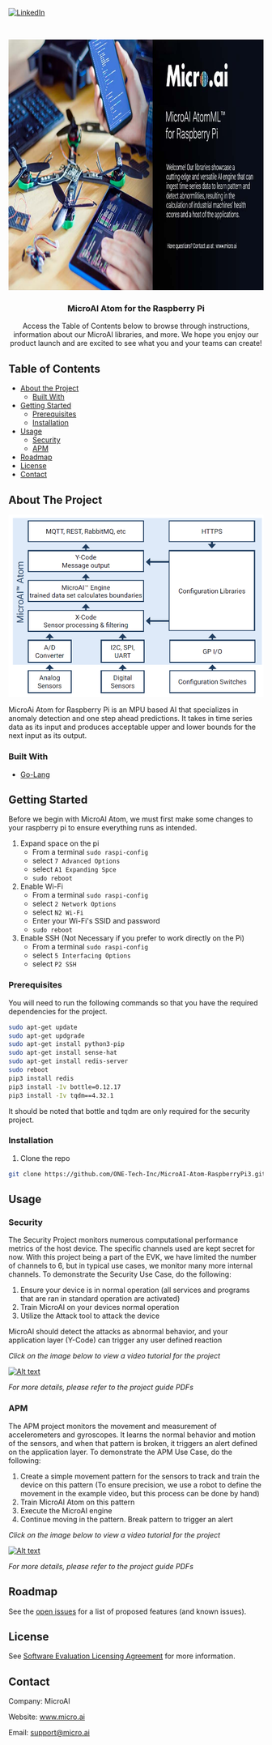 <!-- PROJECT SHIELDS -->
<!--
-->
[![LinkedIn][linkedin-shield]](https://www.linkedin.com/company/27247876)



<!-- PROJECT LOGO -->
<br />
<p align="center">
  <a href="https://github.com/github_username/repo_name">
    <img src="Images/atom-Raspberry.jpg" alt="Logo" width="1000" height="495">
  </a>

  <h3 align="center">MicroAI Atom for the Raspberry Pi</h3>

  <p align="center">
    Access the Table of Contents below to browse through instructions, information about our MicroAI libraries, and more. 
    We hope you enjoy our product launch and are excited to see what you and your teams can create!
    <br />
    



<!-- TABLE OF CONTENTS -->
## Table of Contents

* [About the Project](#about-the-project)
  * [Built With](#built-with)
* [Getting Started](#getting-started)
  * [Prerequisites](#prerequisites)
  * [Installation](#installation)
* [Usage](#usage)
  * [Security](#security)
  * [APM](#apm)
* [Roadmap](#roadmap)
* [License](#license)
* [Contact](#contact)




<!-- ABOUT THE PROJECT -->
## About The Project

![Product Name Screen Shot][product-screenshot]



MicroAi Atom for Raspberry Pi is an MPU based AI that specializes in anomaly detection and one step ahead predictions. 
It takes in time series data as its input and produces acceptable upper and lower bounds for the next input as its output.


### Built With

* [Go-Lang](#Go-Lang)



<!-- GETTING STARTED -->
## Getting Started

Before we begin with MicroAI Atom, we must first make some changes to your raspberry pi to ensure everything runs as intended.

1. Expand space on the pi
    * From a terminal `sudo raspi-config`
    * select `7 Advanced Options`
    * select `A1 Expanding Spce`
    * `sudo reboot`
2. Enable Wi-Fi
    * From a terminal `sudo raspi-config`
    * select `2 Network Options`
    * select `N2 Wi-Fi`
    * Enter your Wi-Fi's SSID and password
    * `sudo reboot`
3. Enable SSH (Not Necessary if you prefer to work directly on the Pi)
    * From a terminal `sudo raspi-config`
    * select `5 Interfacing Options`
    * select `P2 SSH` 

### Prerequisites

You will need to run the following commands so that you have the required dependencies for the project.

```sh
sudo apt-get update
sudo apt-get updgrade
sudo apt-get install python3-pip
sudo apt-get install sense-hat
sudo apt-get install redis-server
sudo reboot
pip3 install redis
pip3 install -Iv bottle=0.12.17
pip3 install -Iv tqdm==4.32.1
```
It should be noted that bottle and tqdm are only required for the security project.

### Installation

1. Clone the repo
```sh
git clone https://github.com/ONE-Tech-Inc/MicroAI-Atom-RaspberryPi3.git
```

<!-- USAGE EXAMPLES -->
## Usage



### Security
The Security Project monitors numerous computational performance metrics of the host device.  The specific channels used are kept secret for now.  With this project being a part of the EVK, we have limited the number of channels to 6, but in typical use cases, we monitor many more internal channels.  To demonstrate the Security Use Case, do the following:
1. Ensure your device is in normal operation (all services and programs that are ran in standard operation are activated)
2. Train MicroAI on your devices normal operation
3. Utilize the Attack tool to attack the device

MicroAI should detect the attacks as abnormal behavior, and your application layer (Y-Code) can trigger any user defined reaction

_Click on the image below to view a video tutorial for the project_

[![Alt text](https://img.youtube.com/vi/zvXOJGZerpc/0.jpg)](https://www.youtube.com/watch?v=zvXOJGZerpc)

_For more details, please refer to the project guide PDFs_


### APM
The APM project monitors the movement and measurement of accelerometers and gyroscopes. 
It learns the normal behavior and motion of the sensors, and when that pattern is broken, it triggers an alert defined
on the application layer.  To demonstrate the APM Use Case, do the following:
1. Create a simple movement pattern for the sensors to track and train the device on this pattern (To ensure precision, 
we use a robot to define the movement in the example video, but this process can be done by hand)
2. Train MicroAI Atom on this pattern
3. Execute the MicroAI engine
4. Continue moving in the pattern.  Break pattern to trigger an alert  

_Click on the image below to view a video tutorial for the project_

[![Alt text](https://img.youtube.com/vi/kqWA4BxvDPE/0.jpg)](https://www.youtube.com/watch?v=kqWA4BxvDPE)

_For more details, please refer to the project guide PDFs_

<!-- ROADMAP -->
## Roadmap

See the [open issues](https://github.com/ONE-Tech-Inc/MicroAI-Atom-RaspberryPi3/issues) for a list of proposed features (and known issues).




<!-- LICENSE -->
## License

See  [Software Evaluation Licensing Agreement](MicroAI%20Atom%20Evaluation%20License%20Agreement.pdf)  for more information.



<!-- CONTACT -->
## Contact

Company: MicroAI

Website: www.micro.ai

Email: support@micro.ai



<!-- MARKDOWN LINKS & IMAGES -->
<!-- https://www.markdownguide.org/basic-syntax/#reference-style-links -->
[contributors-shield]: https://img.shields.io/github/contributors/ONE-Tech-Inc/repo.svg?style=flat-square
[contributors-url]: https://github.com/ONE-Tech-Inc/repo/graphs/contributors
[forks-shield]: https://img.shields.io/github/forks/ONE-Tech-Inc/repo.svg?style=flat-square
[forks-url]: https://github.com/ONE-Tech-Inc/repo/network/members
[stars-shield]: https://img.shields.io/github/stars/ONE-Tech-Inc/repo.svg?style=flat-square
[stars-url]: https://github.com/ONE-Tech-Inc/repo/stargazers
[issues-shield]: https://img.shields.io/github/issues/ONE-Tech-Inc/repo.svg?style=flat-square
[issues-url]: https://github.com/ONE-Tech-Inc/repo/issues
[license-shield]: https://img.shields.io/github/license/ONE-Tech-Inc/repo.svg?style=flat-square
[license-url]: https://github.com/ONE-Tech-Inc/repo/blob/master/LICENSE.txt
[linkedin-shield]: https://img.shields.io/badge/-LinkedIn-black.svg?style=flat-square&logo=linkedin&colorB=555
[linkedin-url]: https://linkedin.com/in/ONE-Tech-Inc
[product-screenshot]: Images/Overview.png
